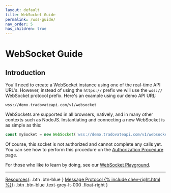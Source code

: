 ```yaml
---
layout: default
title: WebSocket Guide
permalink: /wss-guide/
nav_order: 5
has_children: true
---
```

# WebSocket Guide

## Introduction
You'll need to create a WebSocket instance using one of the real-time API URL's. However, instead of using the `https://` prefix we will use the `wss://` WebSocket protocol prefix. Here's an example using our demo API URL:

`wss://demo.tradovateapi.com/v1/websocket`

WebSockets are supported in all browsers, natively, and in many other contexts such as NodeJS. Instantiating and connecting a new WebSocket is as simple as this:
```js
const mySocket = new WebSocket('wss://demo.tradovateapi.com/v1/websocket');
```
Of course, this socket is not authorized and cannot complete any calls yet. You can see how to perform this procedure on the [Authorization Procedure]({{site.baseurl}}/wss-guide/authorize) page.

For those who like to learn by doing, see our [WebSocket Playground]({{site.baseurl}}/all-ops/websockets/play).

---
[Resources]({{site.baseurl}}/resources){: .btn .btn-blue }
[Message Protocol {% include chev-right.html %}]({{site.baseurl}}/wss-guide/message-protocol){: .btn .btn-blue .text-grey-lt-000 .float-right }
